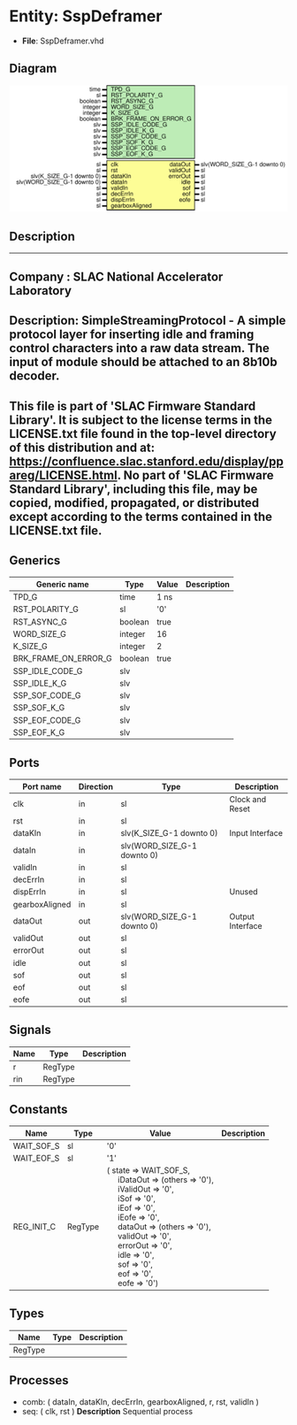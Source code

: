 # Entity: SspDeframer

- **File**: SspDeframer.vhd
## Diagram

![Diagram](SspDeframer.svg "Diagram")
## Description

-----------------------------------------------------------------------------
 Company    : SLAC National Accelerator Laboratory
-----------------------------------------------------------------------------
 Description: SimpleStreamingProtocol - A simple protocol layer for inserting
 idle and framing control characters into a raw data stream. The input of
 module should be attached to an 8b10b decoder.
-----------------------------------------------------------------------------
 This file is part of 'SLAC Firmware Standard Library'.
 It is subject to the license terms in the LICENSE.txt file found in the
 top-level directory of this distribution and at:
    https://confluence.slac.stanford.edu/display/ppareg/LICENSE.html.
 No part of 'SLAC Firmware Standard Library', including this file,
 may be copied, modified, propagated, or distributed except according to
 the terms contained in the LICENSE.txt file.
-----------------------------------------------------------------------------
## Generics

| Generic name         | Type    | Value | Description |
| -------------------- | ------- | ----- | ----------- |
| TPD_G                | time    | 1 ns  |             |
| RST_POLARITY_G       | sl      | '0'   |             |
| RST_ASYNC_G          | boolean | true  |             |
| WORD_SIZE_G          | integer | 16    |             |
| K_SIZE_G             | integer | 2     |             |
| BRK_FRAME_ON_ERROR_G | boolean | true  |             |
| SSP_IDLE_CODE_G      | slv     |       |             |
| SSP_IDLE_K_G         | slv     |       |             |
| SSP_SOF_CODE_G       | slv     |       |             |
| SSP_SOF_K_G          | slv     |       |             |
| SSP_EOF_CODE_G       | slv     |       |             |
| SSP_EOF_K_G          | slv     |       |             |
## Ports

| Port name      | Direction | Type                        | Description      |
| -------------- | --------- | --------------------------- | ---------------- |
| clk            | in        | sl                          | Clock and Reset  |
| rst            | in        | sl                          |                  |
| dataKIn        | in        | slv(K_SIZE_G-1 downto 0)    | Input Interface  |
| dataIn         | in        | slv(WORD_SIZE_G-1 downto 0) |                  |
| validIn        | in        | sl                          |                  |
| decErrIn       | in        | sl                          |                  |
| dispErrIn      | in        | sl                          |  Unused          |
| gearboxAligned | in        | sl                          |                  |
| dataOut        | out       | slv(WORD_SIZE_G-1 downto 0) | Output Interface |
| validOut       | out       | sl                          |                  |
| errorOut       | out       | sl                          |                  |
| idle           | out       | sl                          |                  |
| sof            | out       | sl                          |                  |
| eof            | out       | sl                          |                  |
| eofe           | out       | sl                          |                  |
## Signals

| Name | Type    | Description |
| ---- | ------- | ----------- |
| r    | RegType |             |
| rin  | RegType |             |
## Constants

| Name       | Type    | Value                                                                                                                                                                                                                                                                                                                                                                                                                                                                                                                                                                                                                                                                                                                                                                                                     | Description |
| ---------- | ------- | --------------------------------------------------------------------------------------------------------------------------------------------------------------------------------------------------------------------------------------------------------------------------------------------------------------------------------------------------------------------------------------------------------------------------------------------------------------------------------------------------------------------------------------------------------------------------------------------------------------------------------------------------------------------------------------------------------------------------------------------------------------------------------------------------------- | ----------- |
| WAIT_SOF_S | sl      |  '0'                                                                                                                                                                                                                                                                                                                                                                                                                                                                                                                                                                                                                                                                                                                                                                                                      |             |
| WAIT_EOF_S | sl      |  '1'                                                                                                                                                                                                                                                                                                                                                                                                                                                                                                                                                                                                                                                                                                                                                                                                      |             |
| REG_INIT_C | RegType |  (       state     => WAIT_SOF_S,<br><span style="padding-left:20px">       iDataOut  => (others => '0'),<br><span style="padding-left:20px">       iValidOut => '0',<br><span style="padding-left:20px">       iSof      => '0',<br><span style="padding-left:20px">       iEof      => '0',<br><span style="padding-left:20px">       iEofe     => '0',<br><span style="padding-left:20px">       dataOut   => (others => '0'),<br><span style="padding-left:20px">       validOut  => '0',<br><span style="padding-left:20px">       errorOut  => '0',<br><span style="padding-left:20px">       idle      => '0',<br><span style="padding-left:20px">       sof       => '0',<br><span style="padding-left:20px">       eof       => '0',<br><span style="padding-left:20px">       eofe      => '0') |             |
## Types

| Name    | Type | Description |
| ------- | ---- | ----------- |
| RegType |      |             |
## Processes
- comb: ( dataIn, dataKIn, decErrIn, gearboxAligned, r, rst, validIn )
- seq: ( clk, rst )
**Description**
 Sequential process 
